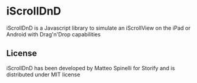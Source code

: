 iScrollDnD
==========

iScrollDnD is a Javascript library to simulate an iScrollView on the iPad or Android with Drag'n'Drop capabilities

## License
iScrollDnD has been developed by Matteo Spinelli for Storify and is distributed under MIT license
